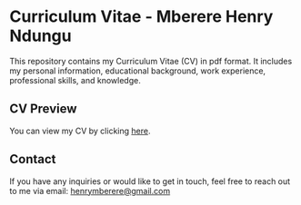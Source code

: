 # Curriculum Vitae - Mberere Henry Ndungu

This repository contains my Curriculum Vitae (CV) in pdf format. It includes my personal information, educational background, work experience, professional skills, and knowledge.

## CV Preview

You can view my CV by clicking [here](link_to_cv.html).

## Contact

If you have any inquiries or would like to get in touch, feel free to reach out to me via email: henrymberere@gmail.com
